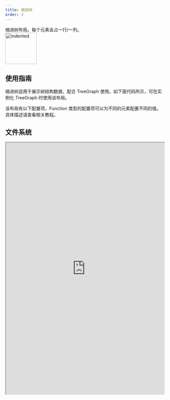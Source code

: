 ```yaml
---
title: 缩进树
order: 3
---
```


缩进树布局。每个元素会占一行/一列。 <br /> <img src='https://gw.alipayobjects.com/mdn/rms_f8c6a0/afts/img/A*NBUzRonaOYMAAAAAAAAAAABkARQnAQ' alt='indented' width='100'/>

## 使用指南

缩进树适用于展示树结构数据，配合 TreeGraph 使用。如下面代码所示，可在实例化 TreeGraph 时使用该布局。

该布局有以下配置项，Function 类型的配置项可以为不同的元素配置不同的值。具体描述请查看相关教程。

## 文件系统

<iframe src="https://herbox-embed.alipay.com/p/f6/demo_treegraph_filesystem?editorSlider=expand&previewZoom=100" width="100%" height=800/>

## 顶部对齐

<iframe src="https://herbox-embed.alipay.com/p/f6/demo_treegraph_intendaligntop?editorSlider=expand&previewZoom=100" width="100%" height=800/>

## 子节点两侧分布

<iframe src="https://herbox-embed.alipay.com/p/f6/demo_treegraph_hintended?editorSlider=expand&previewZoom=100" width="100%" height=800/>
